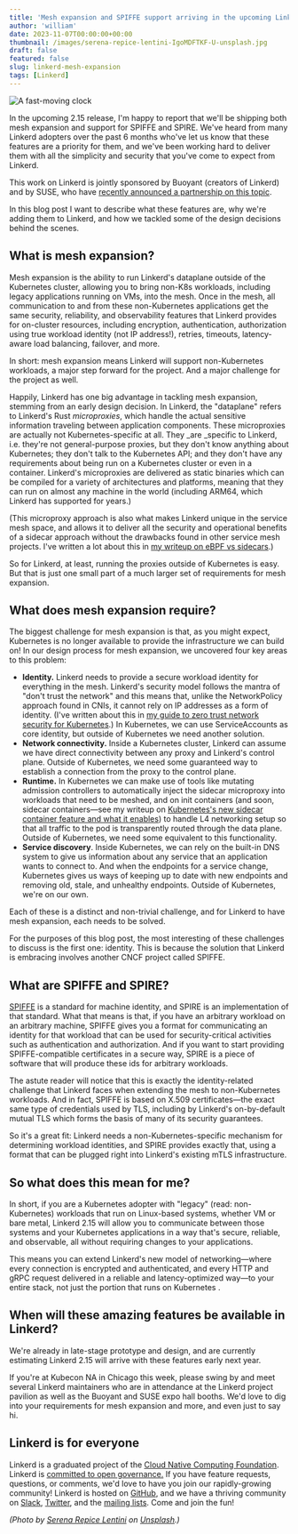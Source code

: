 ```yaml
---
title: 'Mesh expansion and SPIFFE support arriving in the upcoming Linkerd 2.15'
author: 'william'
date: 2023-11-07T00:00:00+00:00
thumbnail: /images/serena-repice-lentini-IgoMDFTKF-U-unsplash.jpg
draft: false
featured: false
slug: linkerd-mesh-expansion
tags: [Linkerd]
---
```


![A fast-moving clock](/images/serena-repice-lentini-IgoMDFTKF-U-unsplash.jpg)

In the upcoming 2.15 release, I'm happy to report that we'll be shipping both
mesh expansion and support for SPIFFE and SPIRE. We've heard from many Linkerd
adopters over the past 6 months who've let us know that these features are a
priority for them, and we've been working hard to deliver them with all the
simplicity and security that you've come to expect from Linkerd.

This work on Linkerd is jointly sponsored by Buoyant (creators of Linkerd) and
by SUSE, who have [recently announced a partnership on this
topic](https://buoyant.io/blog/suse-rancher-and-buoyant-team-up-to-provide-secure-edge-deployments).

In this blog post I want to describe what these features are, why we're adding
them to Linkerd, and how we tackled some of the design decisions behind the
scenes.

## What is mesh expansion?

Mesh expansion is the ability to run Linkerd's dataplane outside of the
Kubernetes cluster, allowing you to bring non-K8s workloads, including legacy
applications running on VMs, into the mesh. Once in the mesh, all communication
to and from these non-Kubernetes applications get the same security,
reliability, and observability features that Linkerd provides for on-cluster
resources, including encryption, authentication, authorization using true
workload identity (not IP address!), retries, timeouts, latency-aware load
balancing, failover, and more.

In short: mesh expansion means Linkerd will support non-Kubernetes workloads, a
major step forward for the project. And a major challenge for the project as
well.

Happily, Linkerd has one big advantage in tackling mesh expansion, stemming from
an early design decision. In Linkerd, the "dataplane" refers to Linkerd's Rust
_microproxies_, which handle the actual sensitive information traveling between
application components. These microproxies are actually not Kubernetes-specific
at all. They _are _specific to Linkerd, i.e. they're not general-purpose
proxies, but they don't know anything about Kubernetes; they don't talk to the
Kubernetes API; and they don't have any requirements about being run on a
Kubernetes cluster or even in a container. Linkerd's microproxies are delivered
as static binaries which can be compiled for a variety of architectures and
platforms, meaning that they can run on almost any machine in the world
(including ARM64, which Linkerd has supported for years.)

(This microproxy approach is also what makes Linkerd unique in the service mesh
space, and allows it to deliver all the security and operational benefits of a
sidecar approach without the drawbacks found in other service mesh projects.
I've written a lot about this in [my writeup on eBPF vs
sidecars](https://buoyant.io/blog/ebpf-sidecars-and-the-future-of-the-service-mesh).)

So for Linkerd, at least, running the proxies outside of Kubernetes is easy. But
that is just one small part of a much larger set of requirements for mesh
expansion.

## What does mesh expansion require?

The biggest challenge for mesh expansion is that, as you might expect,
Kubernetes is no longer available to provide the infrastructure we can build on!
In our design process for mesh expansion, we uncovered four key areas to this
problem:

* **Identity.** Linkerd needs to provide a secure workload identity for
  everything in the mesh. Linkerd's security model follows the mantra of "don't
  trust the network" and this means that, unlike the NetworkPolicy approach
  found in CNIs, it cannot rely on IP addresses as a form of identity. (I've
  written about this in [my guide to zero trust network security for
  Kubernetes](https://buoyant.io/resources/zero-trust-in-kubernetes-with-linkerd).)
  In Kubernetes, we can use ServiceAccounts as core identity, but outside of
  Kubernetes we need another solution.
* **Network connectivity.** Inside a Kubernetes cluster, Linkerd can assume we
  have direct connectivity between any proxy and Linkerd's control plane.
  Outside of Kubernetes, we need some guaranteed way to establish a connection
  from the proxy to the control plane.
* **Runtime.** In Kubernetes we can make use of tools like mutating admission
  controllers to automatically inject the sidecar microproxy into workloads that
  need to be meshed, and on init containers (and soon, sidecar containers—see my
  writeup on [Kubernetes's new sidecar container feature and what it
  enables](https://buoyant.io/blog/kubernetes-1-28-revenge-of-the-sidecars)) to
  handle L4 networking setup so that all traffic to the pod is transparently
  routed through the data plane. Outside of Kubernetes, we need some equivalent
  to this functionality.
* **Service discovery**. Inside Kubernetes, we can rely on the built-in DNS
  system to give us information about any service that an application wants to
  connect to. And when the endpoints for a service change, Kubernetes gives us
  ways of keeping up to date with new endpoints and removing old, stale, and
  unhealthy endpoints. Outside of Kubernetes, we're on our own.

Each of these is a distinct and non-trivial challenge, and for Linkerd to have
mesh expansion, each needs to be solved.

For the purposes of this blog post, the most interesting of these challenges to
discuss is the first one: identity. This is because the solution that Linkerd is
embracing involves another CNCF project called SPIFFE.

## What are SPIFFE and SPIRE?

[SPIFFE](https://spiffe.io) is a standard for machine identity, and SPIRE is an
implementation of that standard. What that means is that, if you have an
arbitrary workload on an arbitrary machine, SPIFFE gives you a format for
communicating an identity for that workload that can be used for
security-critical activities such as authentication and authorization. And if
you want to start providing SPIFFE-compatible certificates in a secure way,
SPIRE is a piece of software that will produce these ids for arbitrary
workloads.

The astute reader will notice that this is exactly the identity-related
challenge that Linkerd faces when extending the mesh to non-Kubernetes
workloads. And in fact, SPIFFE is based on X.509 certificates—the exact same
type of credentials used by TLS, including by Linkerd's on-by-default mutual TLS
which forms the basis of many of its security guarantees.

So it's a great fit: Linkerd needs a non-Kubernetes-specific mechanism for
determining workload identities, and SPIRE provides exactly that, using a format
that can be plugged right into Linkerd's existing mTLS infrastructure.

## So what does this mean for me?

In short, if you are a Kubernetes adopter with "legacy" (read: non-Kubernetes)
workloads that run on Linux-based systems, whether VM or bare metal, Linkerd
2.15 will allow you to communicate between those systems and your Kubernetes
applications in a way that's secure, reliable, and observable, all without
requiring changes to your applications.

This means you can extend Linkerd's new model of networking—where every
connection is encrypted and authenticated, and every HTTP and gRPC request
delivered in a reliable and latency-optimized way—to your entire stack, not just
the portion that runs on Kubernetes .

## When will these amazing features be available in Linkerd?

We're already in late-stage prototype and design, and are currently estimating
Linkerd 2.15 will arrive with these features early next year.

If you're at Kubecon NA in Chicago this week, please swing by and meet several
Linkerd maintainers who are in attendance at the Linkerd project pavilion as
well as the Buoyant and SUSE expo hall booths. We'd love to dig into your
requirements for mesh expansion and more, and even just to say hi.

## Linkerd is for everyone

Linkerd is a graduated project of the [Cloud Native Computing
Foundation](https://cncf.io/). Linkerd is [committed to open
governance.](/2019/10/03/linkerds-commitment-to-open-governance/) If you have
feature requests, questions, or comments, we'd love to have you join our
rapidly-growing community! Linkerd is hosted on
[GitHub](https://github.com/linkerd/), and we have a thriving community on
[Slack](https://slack.linkerd.io/), [Twitter](https://twitter.com/linkerd), and
the [mailing lists](/community/get-involved/). Come and join the fun!

_(Photo by [Serena Repice
Lentini](https://unsplash.com/@serenarepice?utm_content=creditCopyText&utm_medium=referral&utm_source=unsplash)
on
[Unsplash](https://unsplash.com/photos/brown-octopus-IgoMDFTKF-U?utm_content=creditCopyText&utm_medium=referral&utm_source=unsplash).)_
